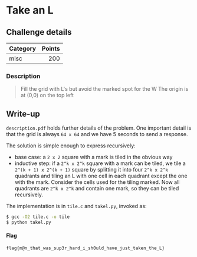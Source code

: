 # Take an L

## Challenge details
| Category | Points |
|:---------|-------:|
| misc     | 200    |

### Description
> Fill the grid with L's but avoid the marked spot for the W
> The origin is at (0,0) on the top left

## Write-up

`description.pdf` holds further details of the problem.
One important detail is that the grid is always `64 x 64`
and we have 5 seconds to send a response.

The solution is simple enough to express recursively:
- base case: a `2 x 2` square with a mark is tiled in the obvious way
- inductive step: if a `2^k x 2^k` square with a mark can be tiled,
  we tile a `2^(k + 1) x 2^(k + 1)` square by splitting it into four
  `2^k x 2^k` quadrants and tiling an L with one cell in each
  quadrant except the one with the mark. Consider the cells
  used for the tiling marked. Now all quadrants  are `2^k x 2^k`
  and contain one mark, so they can be tiled recursively.

The implementation is in `tile.c` and `takel.py`, invoked as:
```sh
$ gcc -O2 tile.c -o tile
$ python takel.py
```
#### Flag
```
flag{m@n_that_was_sup3r_hard_i_sh0uld_have_just_taken_the_L}
```
